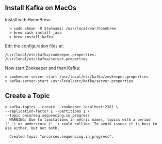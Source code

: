 ## Install Kafka on MacOs
Install with HomeBrew:
~~~
  > sudo chown -R $(whoami) /usr/local/var/homebrew
  > brew cask install java
  > brew install kafka
~~~

Edit the configuration files at: 
~~~    
/usr/local/etc/kafka/zookeeper.properties:
/usr/local/etc/kafka/server.properties
~~~

Now start Zookeeper and then Kafka:
~~~
> zookeeper-server-start /usr/local/etc/kafka/zookeeper.properties
> kafka-server-start /usr/local/etc/kafka/server.properties
~~~

## Create a Topic
~~~
> kafka-topics --create --zookeeper localhost:2181 \
--replication-factor 1 --partitions 1 \
--topic oncorseq.sequencing.in_progress
  WARNING: Due to limitations in metric names, topics with a period ('.') or underscore ('_') could collide. To avoid issues it is best to use either, but not both.
 
  Created topic "oncorseq.sequencing.in_progress".
~~~
